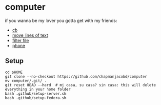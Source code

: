 # computer

if you wanna be my lover you gotta get with my friends:

- [cb](https://github.com/niedzielski/cb)
- [move lines of text](https://github.com/chapmanjacobd/computer/blob/main/.config/fish/functions/mvl.fish)
- [filter file](https://github.com/chapmanjacobd/computer/blob/main/.config/fish/functions/filterfile.fish)
- [phone](https://github.com/chapmanjacobd/phone)

## Setup

    cd $HOME
    git clone --no-checkout https://github.com/chapmanjacobd/computer
    mv computer/.git/ .
    git reset HEAD --hard  # mi casa, su casa? sin casa: this will delete everything in your home folder
    bash .github/setup-server.sh
    bash .github/setup-fedora.sh
